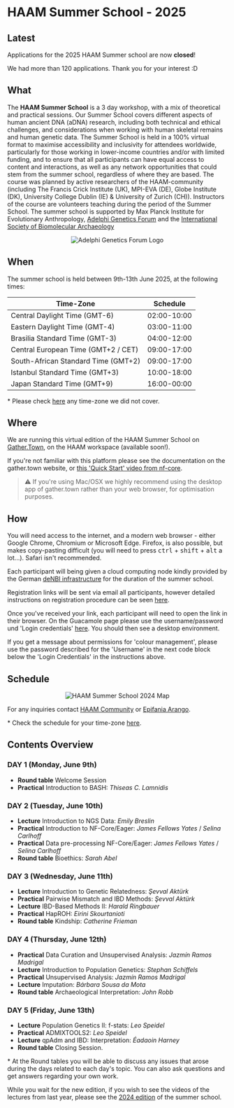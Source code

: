 # HAAM Summer School - 2025

## Latest

Applications for the 2025 HAAM Summer school are now **closed**!

We had more than 120 applications. Thank you for your interest :D


## What

The **HAAM Summer School** is a 3 day workshop, with a mix of theoretical and practical sessions. Our Summer School covers different aspects of human ancient DNA (aDNA) research, including both technical and ethical challenges, and considerations when working with human skeletal remains and human genetic data.
The Summer School is held in a 100% virtual format to maximise accessibility and inclusivity for attendees worldwide, particularly for those working in lower-income countries and/or with limited funding, and to ensure that all participants can have equal access to content and interactions, as well as any network opportunities that could stem from the summer school, regardless of where they are based. 
The course was planned by active researchers of the HAAM-community (including The Francis Crick Institute (UK), MPI-EVA (DE), Globe Institute (DK), University College Dublin (IE) & University of Zurich (CH)). Instructors of the course are volunteers teaching during the period of the Summer School. The summer school is supported by Max Planck Institute for Evolutionary Anthropology, [Adelphi Genetics Forum](https://adelphigenetics.org/) and the [International Society of Biomolecular Archaeology](https://www.isbarch.org/)

<p  align="middle">
<img src="assets/images/logos/2AGF-LOGO_COLOUR-WEB.png" alt="Adelphi Genetics Forum Logo" >
</p>

<!--## Who

The course is aimed at Masters or early-stage PhD students and early-stage researchers.

You can meet the instructors [here](/2024/instructors.md). -->

## When

The summer school is held between 9th-13th June 2025, at the following times: 

| **Time-Zone**    | **Schedule** 
| ----------- | ---------------- |
| Central Daylight Time (GMT-6) | 02:00-10:00 |
| Eastern Daylight Time (GMT-4) | 03:00-11:00 |
| Brasilia Standard Time (GMT-3) | 04:00-12:00 |
| Central European Time (GMT+2 / CET) | 09:00-17:00 |
| South-African Standard Time (GMT+2) | 09:00-17:00 |
| Istanbul Standard Time (GMT+3) | 10:00-18:00 |
| Japan Standard Time (GMT+9) | 16:00-00:00 |

\* Please check [here](https://www.worldtimebuddy.com/) any time-zone we did not cover.


## Where

We are running this virtual edition of the HAAM Summer School on [Gather.Town](https://gather.town), on the HAAM workspace (available soon!). <!--[here](URL).  [here](https://tinyurl.com/haamsummerschool).-->

If you're not familiar with this platform please see the documentation on the gather.town website, or [this 'Quick Start' video from nf-core](https://nf-co.re/events/2022/bytesize-37-gathertown).

> ⚠️ If you're using Mac/OSX we highly recommend using the desktop app of gather.town rather than your web browser, for optimisation purposes.

## How

You will need access to the internet, and a modern web browser - either Google Chrome, Chromium or Microsoft Edge.
Firefox, is also possible, but makes copy-pasting difficult (you will need to press <kbd>ctrl</kbd> + <kbd>shift</kbd> + <kbd>alt</kbd> a lot...). Safari isn't recommended.

Each participant will being given a cloud computing node kindly provided by the German [deNBI infrastructure](https://www.denbi.de/cloud) for the duration of the summer school.

Registration links will be sent via email all participants, however detailed instructions on registration procedure can be seen [here](2024/denbi-registration).

Once you've received your link, each participant will need to open the link in their browser. On the Guacamole page please use the username/password und 'Login credentials' [here](https://simplevm.denbi.de/wiki/simple_vm/customization/#apache-guacamole). You should then see a desktop environment.

If you get a message about permissions for 'colour management', please use the password described for the 'Username' in the next code block below the 'Login Credentials' in the instructions above.

## Schedule

<p  align="middle">
<img src="assets/images/schedules/HAAM2025schedule.png" alt="HAAM Summer School 2024 Map" >
</p>


<!--

<table class="schedule">
  <tr>
    <th>Time (CET)</th>
    <th>Monday (June 9th)</th>
    <th>Tuesday (June 10th)</th>
    <th>Wednesday (June 11th)</th>
    <th>Thursday (June 12th)</th>
    <th>Friday (June 13th)</th>
  </tr>

  <tr>
    <td>09:00-10:15</td>
    <td></td>
    <td class="theory">Introduction to NGS Data<br><br>(Emily Breslin)</td>
    <td class="theory">Introduction to Genetic Relatedness<br><br>(Şevval Aktürk)</td>
    <td class="practical">Data Curation and Unsupervised Analysis<br><br>(Jazmín Ramos Madrigal)</td>
    <td class="theory">Population Genetics II: f-stats<br><br>(Leo Speidel)</td>
  </tr>

  <tr>
    <td>10:15-10:30</td>
    <td></td>
    <td></td>
    <td></td>
    <td></td>
    <td></td>
  </tr>

  <tr>
    <td>10:30-11:30</td>
    <td></td>
    <td class="practical">Introduction to NF-Core/Eager<br><br>(James Fellows Yates / Selina Carlhoff)</td>
    <td class="practical">Pairwise Mismatch and IBD Methods<br><br>(Şevval Aktürk)</td>
    <td class="theory">Introduction to Population Genetics<br><br>(Stephan Schiffels)</td>
    <td class="practical">ADMIXTOOLS2<br><br>(Leo Speidel)</td>
  </tr>

  <tr>
    <td>11:30-12:00</td>
    <td></td>
    <td class="practical"></td>
    <td class="practical"></td>
    <td class="practical">Unsupervised Analysis<br><br>(Jazmin Ramos-Madrigal)</td>
    <td class="practical"></td>
  </tr>

  <tr>
    <td>12:00-12:30</td>
    <td></td>
    <td class="practical"></td>
    <td></td>
    <td class="practical"></td>
    <td class="practical"></td>
  </tr>

  <tr>
    <td>12:30-13:30</td>
    <td></td>
    <td></td>
    <td></td>
    <td></td>
    <td></td>
  </tr>

  <tr>
    <td>13:30-14:00</td>
    <td></td>
    <td></td>
    <td class="theory">IBD-Based Methods II</td>
    <td></td>
    <td></td>
  </tr>

  <!-- 14:00-14:15 
  <tr>
    <td>14:00-14:45</td>
    <td class="round-table">Welcome Session</td>
    <td class="practical">Data pre-processing NF-Core/Eager<br><br>(James Fellows Yates / Selina Carlhoff)</td>
    <td class="theory" style="vertical-align: top;">(Harald Ringbauer)</td>
    <td class="practical">Unsupervised Analysis<br><br>(Jazmín Ramos Madrigal)</td>
    <td class="theory">qpAdm and IBD: Interpretation<br><br>(Éadaoin Harney)</td>
  </tr>

  <!-- 14:15-15:30 
  <tr>
    <td>14:45-15:30</td>
    <td class="round-table"></td>
    <td class="practical"></td>
    <td class="practical">HapROH<br><br>(Eirini Skourtanioti)</td>
    <td class="theory">Imputation<br><br>(Bárbara Sousa da Mota)</td>
    <td class="theory"></td>
  </tr>

  <!-- 15:30-15:45 Break 
  <tr>
    <td>15:30-15:45</td>
    <td></td>
    <td></td>
    <td></td>
    <td></td>
    <td></td>
  </tr>

  <!-- 15:45-17:00 
  <tr>
    <td>15:45-17:00</td>
    <td class="practical">Introduction to BASH<br><br>(Thiseas C. Lamnidis)</td>
    <td class="round-table">Bioethics<br><br>(Sarah Abel)</td>
    <td class="round-table">Kindship<br><br>(Catherine Frieman)</td>
    <td class="round-table">Archaeological Interpretation<br><br>(John Robb)</td>
    <td class="round-table">Closing Session</td>
  </tr>
</table> 
-->

<!-- Lectures and Practical sessions are typically 2 hours, and round-table discussions 1 hour. -->

For any inquiries contact [HAAM Community](mailto:haamcommunity2023@gmail.com) or [Epifania Arango](mailto:epifaniarango@gmail.com).
<br>

\* Check the schedule for your time-zone [here](https://www.worldtimebuddy.com/).

## Contents Overview

### DAY 1 (Monday, June 9th)

- **Round table** Welcome Session
- **Practical** Introduction to BASH: _Thiseas C. Lamnidis_


### DAY 2 (Tuesday, June 10th)

- **Lecture** Introduction to NGS Data: _Emily Breslin_
- **Practical** Introduction to NF-Core/Eager: _James Fellows Yates_ / _Selina Carlhoff_
- **Practical** Data pre-processing NF-Core/Eager: _James Fellows Yates_ / _Selina Carlhoff_
- **Round table** Bioethics: _Sarah Abel_

### DAY 3 (Wednesday, June 11th)

- **Lecture** Introduction to Genetic Relatedness: _Şevval Aktürk_
- **Practical** Pairwise Mismatch and IBD Methods: _Şevval Aktürk_
- **Lecture** IBD-Based Methods II: _Harald Ringbauer_
- **Practical** HapROH: _Eirini Skourtanioti_
- **Round table** Kindship: _Catherine Frieman_

### DAY 4 (Thursday, June 12th)

- **Practical** Data Curation and Unsupervised Analysis: _Jazmín Ramos Madrigal_
- **Lecture** Introduction to Population Genetics: _Stephan Schiffels_
- **Practical** Unsupervised Analysis: _Jazmín Ramos Madrigal_
- **Lecture** Imputation: _Bárbara Sousa da Mota_
- **Round table** Archaeological Interpretation: _John Robb_

### DAY 5 (Friday, June 13th)

- **Lecture** Population Genetics II: f-stats: _Leo Speidel_
- **Practical** ADMIXTOOLS2: _Leo Speidel_
- **Lecture** qpAdm and IBD: Interpretation: _Éadaoin Harney_
- **Round table** Closing Session.


\* At the Round tables you will be able to discuss any issues that arose during the days related to each day's topic. You can also ask questions and get answers regarding your own work.

<!--
<style>
  table.schedule {
    background-color: #FFFFFF;
    text-align: center;
    border-collapse: collapse;
  }

  td.theory {
    background-color: #C6B6E2;
  }

  td.practical {
    background-color: #9AC1BF;
  }

  td.round-table {
    background-color: #E6B3C8;
  }
</style>
--> 

While you wait for the new edition, if you wish to see the videos of the lectures from last year, please see the [2024 edition](/2024/) of the summer school. 
